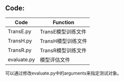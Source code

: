 ## Code:
|Code|Function|
|----|----|
|TransE.py|TransE模型训练文件|
|TransH.py|TransH模型训练文件|
|TransR.py|TransR模型训练文件|
|evaluate.py|模型评估文件|
可以通过修改evaluate.py中的arguments来指定测试对象。